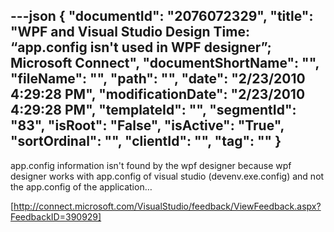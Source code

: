 ---json
{
  "documentId": "2076072329",
  "title": "WPF and Visual Studio Design Time: “app.config isn't used in WPF designer”; Microsoft Connect",
  "documentShortName": "",
  "fileName": "",
  "path": "",
  "date": "2/23/2010 4:29:28 PM",
  "modificationDate": "2/23/2010 4:29:28 PM",
  "templateId": "",
  "segmentId": "83",
  "isRoot": "False",
  "isActive": "True",
  "sortOrdinal": "",
  "clientId": "",
  "tag": ""
}
---

app.config information isn't found by the wpf designer because wpf designer works with app.config of visual studio (devenv.exe.config) and not the app.config of the application…

[http://connect.microsoft.com/VisualStudio/feedback/ViewFeedback.aspx?FeedbackID=390929]
